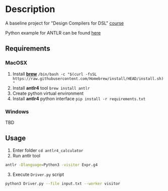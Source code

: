 # Description
A baseline project for "Design Compilers for DSL" [course](https://github.com/gzholtkevych/Design-Compilers-for-DSL)

Python example for ANTLR can be found [here](https://github.com/antlr/antlr4/blob/master/doc/python-target.md)
## Requirements
### MacOSX
1. Install [__brew__](https://brew.sh/) `/bin/bash -c "$(curl -fsSL https://raw.githubusercontent.com/Homebrew/install/HEAD/install.sh)"`
2. Install __antlr4__ tool `brew install antlr`
3. Create python virtual environment
4. Install __antlr4__ python interface `pip install -r requirements.txt`

### Windows
TBD

## Usage
1. Enter folder `cd antlr4_calculator`
2. Run antlr tool
``` bash
antlr -Dlanguage=Python3 -visitor Expr.g4  
```
3. Execute `Driver.py` script
```bash 
python3 Driver.py --file input.txt --worker visitor
```
